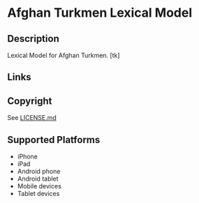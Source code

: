Afghan Turkmen Lexical Model
===================

Description
-----------
Lexical Model for Afghan Turkmen. [tk]

Links
-----

Copyright
---------
See [LICENSE.md](LICENSE.md)

Supported Platforms
-------------------
 * iPhone
 * iPad
 * Android phone
 * Android tablet
 * Mobile devices
 * Tablet devices

